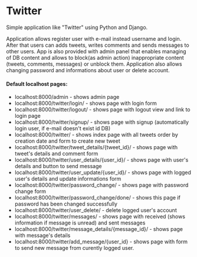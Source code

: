 # Twitter
Simple application like "Twitter" using Python and Django.

Application allows register user with e-mail instead username and login. After that users can adds tweets, writes comments and sends messages to other users. App is also provided with admin panel that enables managing of DB content and allows to block(as admin action) inappropriate content (tweets, comments, messages) or unblock them. Application also allows changing password and informations about user or delete account.

#### Default localhost pages:
* localhost:8000/admin - shows admin page
* localhost:8000/twitter/login/ - shows page with login form
* localhost:8000/twitter/logout/ - shows page with logout view and link to login page
* localhost:8000/twitter/signup/ - shows page with signup (automatically login user, if e-mail doesn't exist id DB)
* localhost:8000/twitter/ - shows index page with all tweets order by creation date and form to create new tweet
* localhost:8000/twitter/tweet_details/{tweet_id}/ - shows page with tweet's details and comment form
* localhost:8000/twitter/user_details/{user_id}/ - shows page with user's details and button to send message
* localhost:8000/twitter/user_update/{user_id}/ - shows page with logged user's details and update informations form
* localhost:8000/twitter/password_change/ - shows page with password change form
* localhost:8000/twitter/password_change/done/ - shows this page if password has been changed successfully
* localhost:8000/twitter/user_delete/ - delete logged user's account
* localhost:8000/twitter/messages/ - shows page with received (shows information if message is unread) and sent messages
* localhost:8000/twitter/message_details/{message_id}/ - shows page with message's details
* localhost:8000/twitter/add_message/{user_id} - shows page with form to send new message from curently logged user.
